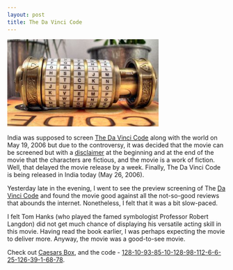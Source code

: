 ```yaml
---
layout: post
title: The Da Vinci Code
---
```


<img class="small-right" src="/static/2006/davincicode.jpg" alt="Cryptex from the DaVinci Code">

India was supposed to screen [The Da Vinci Code](https://www.imdb.com/title/tt0382625/) along with the world on May 19, 2006 but due to the controversy, it was decided that the movie can be screened but with a [disclaimer](http://timesofindia.indiatimes.com/articleshow/1539951.cms) at the beginning and at the end of the movie that the characters are fictious, and the movie is a work of fiction. Well, that delayed the movie release by a week. Finally, The Da Vinci Code is being released in India today (May 26, 2006).

Yesterday late in the evening, I went to see the preview screening of The [Da Vinci Code](http://www.davincicode.com/) and found the movie good against all the not-so-good reviews that abounds the internet. Nonetheless, I felt that it was a bit slow-paced.

I felt Tom Hanks (who played the famed symbologist Professor Robert Langdon) did not get much chance of displaying his versatile acting skill in this movie. Having read the book earlier, I was perhaps expecting the movie to deliver more. Anyway, the movie was a good-to-see movie.

Check out [Caesars Box](/2004/caesars-box/), and the code - [128-10-93-85-10-128-98-112-6-6-25-126-39-1-68-78](/2004/128-10-93-85-10-128-98-112-6-6-25-126-39-1-68-78/).